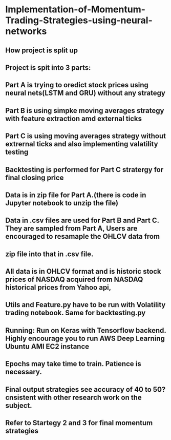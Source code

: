 # Implementation-of-Momentum-Trading-Strategies-using-neural-networks
## How project is split up
## Project is spit into 3 parts: 
## Part A is trying to oredict stock prices using neural nets(LSTM and GRU) without any strategy
## Part B is using simpke moving averages strategy with feature extraction amd external ticks
## Part C is using moving averages strategy without extrernal ticks and also implementing valatility testing
## Backtesting is performed for Part C stratergy for final closing price
## Data is in zip file for Part A.(there is code in Jupyter notebook to unzip the file)
## Data in .csv files are used for Part B and Part C. They are sampled from Part A, Users are encouraged to resamaple the OHLCV data from 
## zip file into that in .csv file. 
## All data is in OHLCV format and is historic stock prices of NASDAQ acquired from NASDAQ historical prices from Yahoo api,
## Utils and Feature.py have to be run with Volatility trading notebook. Same for backtesting.py 
## Running: Run on Keras with Tensorflow backend. Highly encourage you to run AWS Deep Learning Ubuntu AMI EC2 instance
## Epochs may take time to train. Patience is necessary. 
## Final output strategies see accuracy of 40 to 50? cnsistent with other research work on the subject.
## Refer to Startegy 2 and 3 for final momentum strategies
##
##
##
